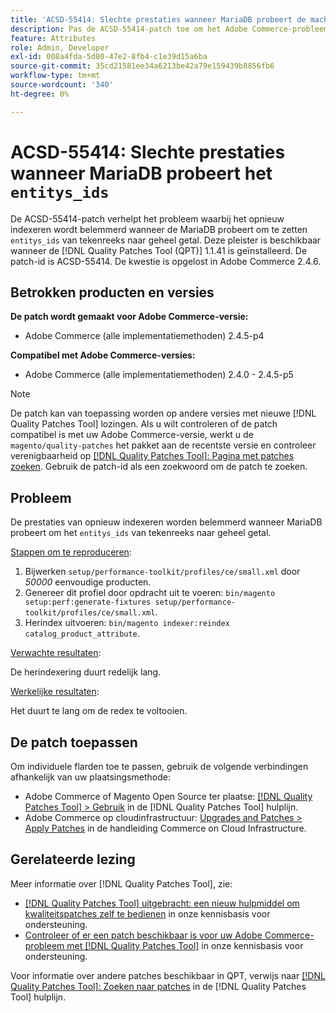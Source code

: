 ```yaml
---
title: 'ACSD-55414: Slechte prestaties wanneer MariaDB probeert de machtigys_ids te casten'
description: Pas de ACSD-55414-patch toe om het Adobe Commerce-probleem op te lossen wanneer de MariaDB 'machtigys_ids' probeert om te zetten van string naar integer, wat de herindexering belemmert.
feature: Attributes
role: Admin, Developer
exl-id: 008a4fda-5d80-47e2-8fb4-c1e39d15a6ba
source-git-commit: 35cd21581ee34a6213be42a79e159439b8856fb6
workflow-type: tm+mt
source-wordcount: '340'
ht-degree: 0%

---
```


# ACSD-55414: Slechte prestaties wanneer MariaDB probeert het `entitys_ids`

De ACSD-55414-patch verhelpt het probleem waarbij het opnieuw indexeren wordt belemmerd wanneer de MariaDB probeert om te zetten `entitys_ids` van tekenreeks naar geheel getal. Deze pleister is beschikbaar wanneer de [!DNL Quality Patches Tool (QPT)] 1.1.41 is geïnstalleerd. De patch-id is ACSD-55414. De kwestie is opgelost in Adobe Commerce 2.4.6.

## Betrokken producten en versies

**De patch wordt gemaakt voor Adobe Commerce-versie:**

* Adobe Commerce (alle implementatiemethoden) 2.4.5-p4

**Compatibel met Adobe Commerce-versies:**

* Adobe Commerce (alle implementatiemethoden) 2.4.0 - 2.4.5-p5

>[!NOTE]
>
>De patch kan van toepassing worden op andere versies met nieuwe [!DNL Quality Patches Tool] lozingen. Als u wilt controleren of de patch compatibel is met uw Adobe Commerce-versie, werkt u de `magento/quality-patches` het pakket aan de recentste versie en controleer verenigbaarheid op [[!DNL Quality Patches Tool]: Pagina met patches zoeken](https://experienceleague.adobe.com/tools/commerce-quality-patches/index.html). Gebruik de patch-id als een zoekwoord om de patch te zoeken.

## Probleem

De prestaties van opnieuw indexeren worden belemmerd wanneer MariaDB probeert om het `entitys_ids` van tekenreeks naar geheel getal.

<u>Stappen om te reproduceren</u>:

1. Bijwerken `setup/performance-toolkit/profiles/ce/small.xml` door *50000* eenvoudige producten.
1. Genereer dit profiel door opdracht uit te voeren: `bin/magento setup:perf:generate-fixtures setup/performance-toolkit/profiles/ce/small.xml`.
1. Herindex uitvoeren: `bin/magento indexer:reindex catalog_product_attribute`.

<u>Verwachte resultaten</u>:

De herindexering duurt redelijk lang.

<u>Werkelijke resultaten</u>:

Het duurt te lang om de redex te voltooien.

## De patch toepassen

Om individuele flarden toe te passen, gebruik de volgende verbindingen afhankelijk van uw plaatsingsmethode:

* Adobe Commerce of Magento Open Source ter plaatse: [[!DNL Quality Patches Tool] > Gebruik](https://experienceleague.adobe.com/docs/commerce-operations/tools/quality-patches-tool/usage.html) in de [!DNL Quality Patches Tool] hulplijn.
* Adobe Commerce op cloudinfrastructuur: [Upgrades and Patches > Apply Patches](https://experienceleague.adobe.com/docs/commerce-cloud-service/user-guide/develop/upgrade/apply-patches.html) in de handleiding Commerce on Cloud Infrastructure.

## Gerelateerde lezing

Meer informatie over [!DNL Quality Patches Tool], zie:

* [[!DNL Quality Patches Tool] uitgebracht: een nieuw hulpmiddel om kwaliteitspatches zelf te bedienen](/help/announcements/adobe-commerce-announcements/magento-quality-patches-released-new-tool-to-self-serve-quality-patches.md) in onze kennisbasis voor ondersteuning.
* [Controleer of er een patch beschikbaar is voor uw Adobe Commerce-probleem met [!DNL Quality Patches Tool]](/help/support-tools/patches-available-in-qpt-tool/check-patch-for-magento-issue-with-magento-quality-patches.md) in onze kennisbasis voor ondersteuning.

Voor informatie over andere patches beschikbaar in QPT, verwijs naar [[!DNL Quality Patches Tool]: Zoeken naar patches](https://experienceleague.adobe.com/tools/commerce-quality-patches/index.html) in de [!DNL Quality Patches Tool] hulplijn.
